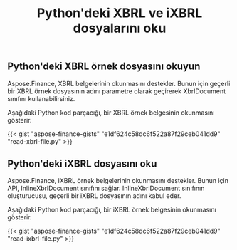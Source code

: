﻿---
title: Python'deki XBRL ve iXBRL dosyalarını oku
linktitle: XBRL ve iXBRL dosyalarını okuyun
type: docs
weight: 20
url: /tr/python-net/read-xbrl-and-ixbrl-files/
description:  Python Finance Kütüphane API, XBRL ve iXBRL dosyalarının okunmasını destekler, daha fazla bilgi için lütfen bu makalede verilen koda bakın.
---
## **Python'deki XBRL örnek dosyasını okuyun**
Aspose.Finance, XBRL belgelerinin okunmasını destekler. Bunun için geçerli bir XBRL örnek dosyasının adını parametre olarak geçirerek XbrlDocument sınıfını kullanabilirsiniz.

Aşağıdaki Python kod parçacığı, bir XBRL örnek belgesinin okunmasını gösterir.

{{< gist "aspose-finance-gists" "e1df624c58dc6f522a87f29ceb041dd9" "read-xbrl-file.py" >}}
## **Python'deki iXBRL dosyasını oku**
Aspose.Finance, iXBRL örnek belgelerinin okunmasını destekler. Bunun için API, InlineXbrlDocument sınıfını sağlar. InlineXbrlDocument sınıfının oluşturucusu, geçerli bir iXBRL dosyasının adını kabul eder.

Aşağıdaki Python kod parçacığı, bir iXBRL örnek belgesinin okunmasını gösterir.

{{< gist "aspose-finance-gists" "e1df624c58dc6f522a87f29ceb041dd9" "read-ixbrl-file.py" >}}
